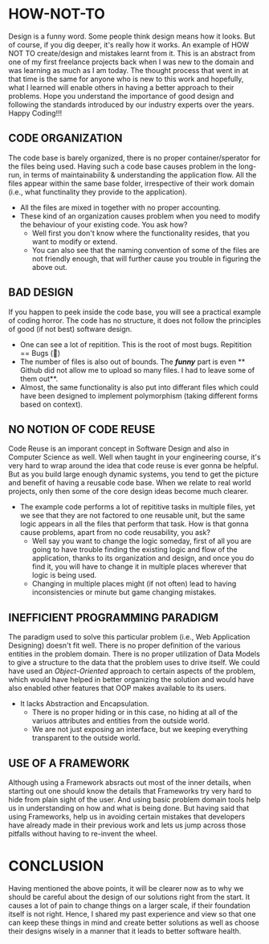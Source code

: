 # HOW-NOT-TO
Design is a funny word. Some people think design means how it looks. But of course, if you dig deeper, it's really how it works. An example of HOW NOT TO create/design and mistakes learnt from it.
This is an abstract from one of my first freelance projects back when I was new to the domain and was learning as much as I am today.
The thought process that went in at that time is the same for anyone who is new to this work and hopefully, what I learned will enable 
others in having a better approach to their problems. Hope you understand the importance of good design and following the 
standards introduced by our industry experts over the years. Happy Coding!!!

## CODE ORGANIZATION
The code base is barely organized, there is no proper container/sperator for the files being used. Having such a code base causes 
problem in the long-run, in terms of maintainability & understanding the application flow.
All the files appear within the same base folder, irrespective of their work domain (i.e., what functinality they provide to the application).
+ All the files are mixed in together with no proper accounting.
+ These kind of an organization causes problem when you need to modify the behaviour of your existing code. You ask how?
  - Well first you don't know where the functionality resides, that you want to modify or extend.
  - You can also see that the naming convention of some of the files are not friendly enough, that will further cause you trouble in 
    figuring the above out.

## BAD DESIGN
If you happen to peek inside the code base, you will see a practical example of coding horror. The code has no structure, it does 
not follow the principles of good (if not best) software design.
+ One can see a lot of repitition. This is the root of most bugs. Repitition == Bugs (:bug:)
+ The number of files is also out of bounds. The **_funny_** part is even ** Github did not allow me to upload so many files. I had to       leave some of them out**.
+ Almost, the same functionality is also put into differant files which could have been designed to implement polymorphism (taking
  different forms based on context).

## NO NOTION OF CODE REUSE
Code Reuse is an imporant concept in Software Design and also in Computer Science as well. Well when taught in your engineering
course, it's very hard to wrap around the idea that code reuse is ever gonna be helpful. But as you build large enough dynamic
systems, you tend to get the picture and benefit of having a reusable code base. When we relate to real world projects, only then
some of the core design ideas become much clearer.
+ The example code performs a lot of repititive tasks in multiple files, yet we see that they are not factored to one reusable 
  unit, but the same logic appears in all the files that perform that task. How is that gonna cause problems, apart from no code 
  reusability, you ask?
  - Well say you want to change the logic someday, first of all you are going to have trouble finding the existing logic and flow 
    of the application, thanks to its organization and design, and once you do find it, you will have to change it in multiple places 
    wherever that logic is being used.
  - Changing in multiple places might (if not often) lead to having inconsistencies or minute but game changing mistakes.

## INEFFICIENT PROGRAMMING PARADIGM
The paradigm used to solve this particular problem (i.e., Web Application Designing) doesn't fit well. There is no proper 
definition of the various entities in the problem domain. There is no proper utilization of Data Models to give a structure 
to the data that the problem uses to drive itself. We could have used an _Object-Oriented_ approach to certain aspects of the 
problem, which would have helped in better organizing the solution and would have also enabled other features that OOP 
makes available to its users.
+ It lacks Abstraction and Encapsulation.
  - There is no proper hiding or in this case, no hiding at all of the variuos attributes and entities from the outside world.
  - We are not just exposing an interface, but we keeping everything transparent to the outside world.

## USE OF A FRAMEWORK
Although using a Framework absracts out most of the inner details, when starting out one should know the details that Frameworks 
try very hard to hide from plain sight of the user. And using basic problem domain tools help us in understanding on how and 
what is  being done. But having said that using Frameworks, help us in avoiding certain mistakes that developers have already made 
in their previous work and lets us jump across those pitfalls without having to re-invent the wheel.

# CONCLUSION
Having mentioned the above points, it will be clearer now as to why we should be careful about the design of our solutions right 
from the start. It causes a lot of pain to change things on a larger scale, if their foundation itself is not right. Hence, I shared 
my past experience and view so that one can keep these things in mind and create better solutions as well as choose their designs 
wisely in a manner that it leads to better software health.

